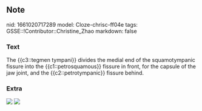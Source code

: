 ## Note
nid: 1661020717289
model: Cloze-chrisc-ff04e
tags: GSSE::!Contributor::Christine_Zhao
markdown: false

### Text
<div>
  <div>
    <div>
      <div>
        The {{c3::tegmen tympani}} divides the medial end of the
        squamotympanic fissure into the {{c1::petrosquamous}}
        fissure in front, for the capsule of the jaw joint, and the
        {{c2::petrotympanic}} fissure behind.
      </div>
    </div>
  </div>
</div>

### Extra
<img src="paste-f169a9b9b7ba974224621ee81f79b99d8fbd5a39.jpg">
<img src="paste-362ddae44b8f94e2c2ba1c8cc100e5966c43e61c.jpg">
